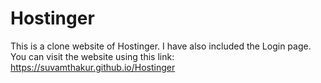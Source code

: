 # Hostinger
This is a clone website of Hostinger.
 I have also included the Login page.
 You can visit the website using this link: https://suvamthakur.github.io/Hostinger
